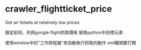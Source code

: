 # crawler_flightticket_price
Get air tickets at relatively low prices

鎖定航班，利用google flight抓取價格
替換python中目標元素

使用window中的"工作排程器"來自動執行抓取的動作
xml權限要打開
